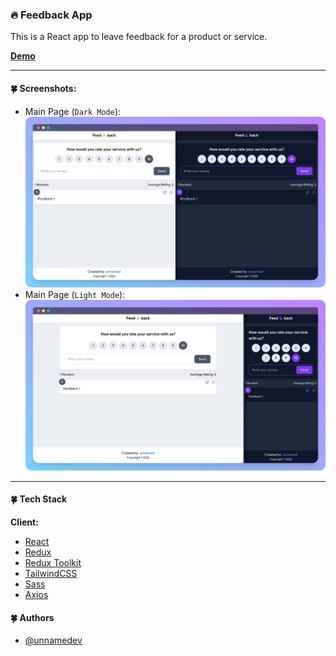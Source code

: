 ### 🔥 Feedback App

This is a React app to leave feedback for a product or service.

**[Demo](https://crypto-app-react-01.vercel.app/)**

----

#### 🍀 Screenshots:
- Main Page (`Dark Mode`):
![App Screenshot](assets/images/screen-1.png)
- Main Page (`Light Mode`):
![App Screenshot](assets/images/screen-2.png)

-----

#### 🍀 Tech Stack

**Client:**

- [React](https://ru.reactjs.org/)
- [Redux](https://redux.js.org/)
- [Redux Toolkit](https://redux-toolkit.js.org/)
- [TailwindCSS](https://tailwindcss.com/)
- [Sass](https://sass-lang.com/)
- [Axios](https://axios-http.com/docs/intro)

#### 🍀 Authors

- [@unnamedev](https://github.com/unnamedev)
